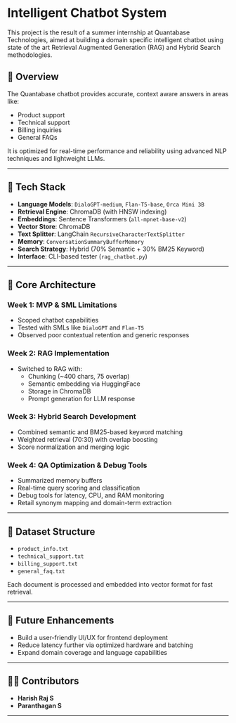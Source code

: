 # Intelligent Chatbot System

This project is the result of a summer internship at Quantabase Technologies, aimed at building a domain specific intelligent chatbot using state of the art Retrieval Augmented Generation (RAG) and Hybrid Search methodologies.

## 🚀 Overview

The Quantabase chatbot provides accurate, context aware answers in areas like:

- Product support
- Technical support
- Billing inquiries
- General FAQs

It is optimized for real-time performance and reliability using advanced NLP techniques and lightweight LLMs.

---

## 🔧 Tech Stack

- **Language Models**: `DialoGPT-medium`, `Flan-T5-base`, `Orca Mini 3B`
- **Retrieval Engine**: ChromaDB (with HNSW indexing)
- **Embeddings**: Sentence Transformers (`all-mpnet-base-v2`)
- **Vector Store**: ChromaDB
- **Text Splitter**: LangChain `RecursiveCharacterTextSplitter`
- **Memory**: `ConversationSummaryBufferMemory`
- **Search Strategy**: Hybrid (70% Semantic + 30% BM25 Keyword)
- **Interface**: CLI-based tester (`rag_chatbot.py`)

---

## 🧠 Core Architecture

### Week 1: MVP & SML Limitations

- Scoped chatbot capabilities
- Tested with SMLs like `DialoGPT` and `Flan-T5`
- Observed poor contextual retention and generic responses

### Week 2: RAG Implementation

- Switched to RAG with:
  - Chunking (~400 chars, 75 overlap)
  - Semantic embedding via HuggingFace
  - Storage in ChromaDB
  - Prompt generation for LLM response

### Week 3: Hybrid Search Development

- Combined semantic and BM25-based keyword matching
- Weighted retrieval (70:30) with overlap boosting
- Score normalization and merging logic

### Week 4: QA Optimization & Debug Tools

- Summarized memory buffers
- Real-time query scoring and classification
- Debug tools for latency, CPU, and RAM monitoring
- Retail synonym mapping and domain-term extraction

---

## 📂 Dataset Structure

- `product_info.txt`
- `technical_support.txt`
- `billing_support.txt`
- `general_faq.txt`

Each document is processed and embedded into vector format for fast retrieval.

---

## 🔮 Future Enhancements

- Build a user-friendly UI/UX for frontend deployment
- Reduce latency further via optimized hardware and batching
- Expand domain coverage and language capabilities

---

## 🧑‍💻 Contributors

- **Harish Raj S**
- **Paranthagan S**

---
